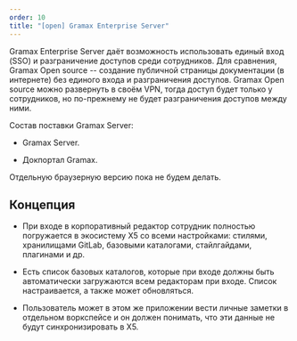 ```yaml
---
order: 10
title: "[open] Gramax Enterprise Server"
---
```


Gramax Enterprise Server даёт возможность использовать единый вход (SSO) и разграничение доступов среди сотрудников. Для сравнения, Gramax Open source -- создание публичной страницы документации (в интернете) без единого входа и разграничения доступов. Gramax Open source можно развернуть в своём VPN, тогда доступ будет только у сотрудников, но по-прежнему не будет разграничения доступов между ними.

Состав поставки Gramax Server:

-  Gramax Server.

-  Докпортал Gramax.

Отдельную браузерную версию пока не будем делать.

## Концепция

-  При входе в корпоративный редактор сотрудник полностью погружается в экосистему X5 со всеми настройками: стилями, хранилищами GitLab, базовыми каталогами, стайлгайдами, плагинами и др.

-  Есть список базовых каталогов, которые при входе должны быть автоматически загружаются всем редакторам при входе. Список настраивается, а также может обновляться.

-  Пользователь может в этом же приложении вести личные заметки в отдельном воркспейсе и он должен понимать, что эти данные не будут синхронизировать в X5.
